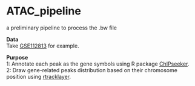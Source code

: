 # ATAC_pipeline
a preliminary pipeline to process the .bw file

**Data**  
Take [GSE112813](https://www.ncbi.nlm.nih.gov/geo/query/acc.cgi?acc=GSE112813) for example.  

**Purpose**  
1: Annotate each peak as the gene symbols using R package [ChIPseeker](https://bioconductor.org/packages/release/bioc/html/ChIPseeker.html).  
2: Draw gene-related peaks distribution based on their chromosome position using [rtracklayer](https://bioconductor.org/packages/release/bioc/html/rtracklayer.html).  
